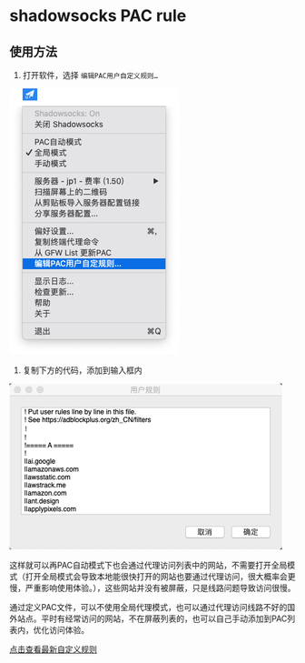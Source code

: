 # shadowsocks PAC rule

## 使用方法

1. 打开软件，选择 `编辑PAC用户自定义规则…`

![打开规则设置](/assets/imgs/2019-04-26_15-55-46.png)

1. 复制下方的代码，添加到输入框内

![粘贴到输入框内](/assets/imgs/2019-04-26_15-57-41.png)

这样就可以再PAC自动模式下也会通过代理访问列表中的网站，不需要打开全局模式（打开全局模式会导致本地能很快打开的网站也要通过代理访问，很大概率会更慢，严重影响使用体验。），这些网站并没有被屏蔽，只是线路问题导致访问很慢。

通过定义PAC文件，可以不使用全局代理模式，也可以通过代理访问线路不好的国外站点。平时有经常访问的网站，不在屏蔽列表的，也可以自己手动添加到PAC列表内，优化访问体验。

[点击查看最新自定义规则](../user-rule.txt ':include')